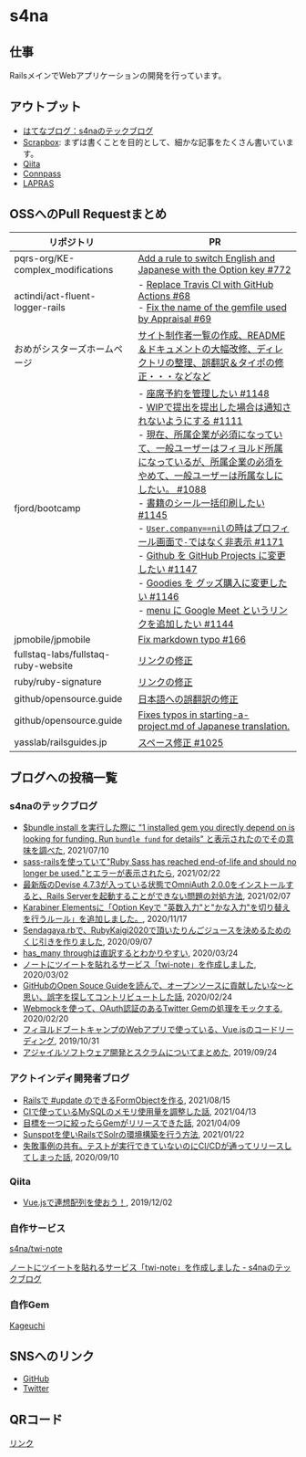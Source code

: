 # s4na

## 仕事

RailsメインでWebアプリケーションの開発を行っています。

## アウトプット

- [はてなブログ：s4naのテックブログ](https://s4na.hatenablog.com/)
- [Scrapbox](https://scrapbox.io/s4na/): まずは書くことを目的として、細かな記事をたくさん書いています。
- [Qiita](https://qiita.com/s4na_penguin)
- [Connpass](https://connpass.com/user/s4na_penguin/)
- [LAPRAS](https://lapras.com/public/s4na)

## OSSへのPull Requestまとめ

|リポジトリ|PR|
|---|---|
|pqrs-org/KE-complex_modifications|[Add a rule to switch English and Japanese with the Option key #772](https://github.com/pqrs-org/KE-complex_modifications/pull/772)|
|actindi/act-fluent-logger-rails|- [Replace Travis CI with GitHub Actions #68](https://github.com/actindi/act-fluent-logger-rails/pull/68)<br>- [Fix the name of the gemfile used by Appraisal #69](https://github.com/actindi/act-fluent-logger-rails/pull/69)|
|おめがシスターズホームページ|[サイト制作者一覧の作成、README＆ドキュメントの大幅改修、ディレクトリの整理、誤翻訳＆タイポの修正・・・などなど](https://github.com/omegasisters/homepage/commits?author=s4na)|
|fjord/bootcamp|- [座席予約を管理したい #1148](https://github.com/fjordllc/bootcamp/issues/1148)<br>- [WIPで提出を提出した場合は通知されないようにする #1111](https://github.com/fjordllc/bootcamp/issues/1111)<br>- [現在、所属企業が必須になっていて、一般ユーザーはフィヨルド所属になっているが、所属企業の必須をやめて、一般ユーザーは所属なしにしたい。 #1088](https://github.com/fjordllc/bootcamp/issues/1088)<br>- [書籍のシール一括印刷したい #1145](https://github.com/fjordllc/bootcamp/issues/1145)<br>- [`User.company==nil`の時はプロフィール画面で`-`ではなく非表示 #1171](https://github.com/fjordllc/bootcamp/issues/1171)<br>- [Github を GitHub Projects に変更したい #1147](https://github.com/fjordllc/bootcamp/issues/1147)<br>- [Goodies を グッズ購入に変更したい #1146](https://github.com/fjordllc/bootcamp/issues/1146)<br>- [menu に Google Meet というリンクを追加したい #1144](https://github.com/fjordllc/bootcamp/issues/1144)|
|jpmobile/jpmobile|[Fix markdown typo #166](https://github.com/jpmobile/jpmobile/pull/166)|
|fullstaq-labs/fullstaq-ruby-website|[リンクの修正](https://github.com/fullstaq-labs/fullstaq-ruby-website/pull/3)|
|ruby/ruby-signature|[リンクの修正](https://github.com/ruby/ruby-signature/pull/62)|
|github/opensource.guide|[日本語への誤翻訳の修正](https://github.com/github/opensource.guide/pull/1424)|
|github/opensource.guide|[Fixes typos in starting-a-project.md of Japanese translation.](https://github.com/github/opensource.guide/pull/1424)|
|yasslab/railsguides.jp|[スペース修正 #1025](https://github.com/yasslab/railsguides.jp/pull/1025)|

## ブログへの投稿一覧

### s4naのテックブログ

- [$bundle install を実行した際に "1 installed gem you directly depend on is looking for funding. Run `bundle fund` for details" と表示されたのでその意味を調べた](https://s4na.hatenablog.com/entry/2021/07/10/002721), 2021/07/10
- [sass-railsを使っていて"Ruby Sass has reached end-of-life and should no longer be used."とエラーが表示されたら](https://s4na.hatenablog.com/entry/2021/02/22/004019), 2021/02/22
- [最新版のDevise 4.7.3が入っている状態でOmniAuth 2.0.0をインストールすると、Rails Serverを起動することができない問題の対処方法](https://s4na.hatenablog.com/entry/2021/02/07/200503), 2021/02/07
- [Karabiner Elementsに「Option Keyで "英数入力"と"かな入力"を切り替えを行うルール」を追加しました。](https://s4na.hatenablog.com/entry/2020/11/17/001655), 2020/11/17
- [Sendagaya.rbで、RubyKaigi2020で頂いたりんごジュースを決めるためのくじ引きを作りました](https://s4na.hatenablog.com/entry/2020/09/07/221953), 2020/09/07
- [has_many throughは直訳するとわかりやすい](https://s4na.hatenablog.com/entry/2020/03/24/143421), 2020/03/24
- [ノートにツイートを貼れるサービス「twi-note」を作成しました](https://s4na.hatenablog.com/entry/2020/03/02/075358), 2020/03/02
- [GitHubのOpen Souce Guideを読んで、オープンソースに貢献したいな〜と思い、誤字を探してコントリビュートした話](https://s4na.hatenablog.com/entry/2020/02/24/203811), 2020/02/24
- [Webmockを使って、OAuth認証のあるTwitter Gemの処理をモックする](https://s4na.hatenablog.com/entry/2020/02/20/023833), 2020/02/20
- [フィヨルドブートキャンプのWebアプリで使っている、Vue.jsのコードリーディング](https://s4na.hatenablog.com/entry/2019/10/31/224824), 2019/10/31
- [アジャイルソフトウェア開発とスクラムについてまとめた](https://s4na.hatenablog.com/entry/2019/09/24/172421), 2019/09/24

### アクトインディ開発者ブログ

- [Railsで #update のできるFormObjectを作る](https://tech.actindi.net/2021/08/15/001308), 2021/08/15
- [CIで使っているMySQLのメモリ使用量を調整した話](https://tech.actindi.net/2021/04/13/181410), 2021/04/13
- [目標を一つに絞ったらGemがリリースできた話](https://tech.actindi.net/2021/04/09/230918), 2021/04/09
- [Sunspotを使いRailsでSolrの環境構築を行う方法](https://tech.actindi.net/2021/01/22/184415), 2021/01/22
- [失敗事例の共有。テストが実行できていないのにCI/CDが通ってリリースしてしまった話](https://tech.actindi.net/2020/09/10/144632), 2020/09/10

### Qiita

- [Vue.jsで連想配列を使おう！](https://qiita.com/s4na_penguin/items/1da3337349d84f4efd53), 2019/12/02

### 自作サービス

[s4na/twi-note](https://github.com/s4na/twi-note)

[ノートにツイートを貼れるサービス「twi-note」を作成しました - s4naのテックブログ](https://s4na.hatenablog.com/entry/2020/03/02/075358)

### 自作Gem

[Kageuchi](https://rubygems.org/gems/kageuchi)

## SNSへのリンク

<!-- - [Speaker Deck](https://speakerdeck.com/s4na) -->
- [GitHub](https://github.com/s4na)
- [Twitter](https://twitter.com/s4na_penguin)

## QRコード

[リンク](./qr-code)
